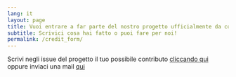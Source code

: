 ```yaml
---
lang: it
layout: page
title: Vuoi entrare a far parte del nostro progetto ufficialmente da contributor?
subtitle: Scrivici cosa hai fatto o puoi fare per noi!
permalink: /credit_form/
---
```



Scrivi negli issue del progetto il tuo possibile contributo [cliccando qui](https://github.com/emergenzeHack/europehelp.info/issues) oppure inviaci una mail [qui](mailto:europehelp.info@gmail.com)
